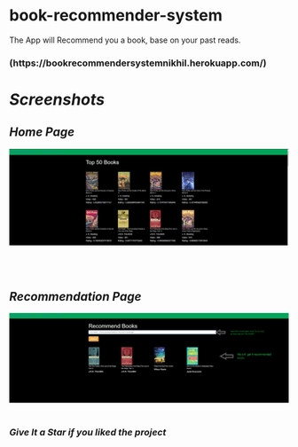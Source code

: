 # book-recommender-system

The App will Recommend you a book, base on your past reads.
<!-- 
<div align="center"> <img src="Screenshots/main.png" width="500" height="250"> </center> </div> -->
<h3> (https://bookrecommendersystemnikhil.herokuapp.com/) </h3>
<i>

<!-- <p><i> IN THIS PROJECT, WE WILL SEE HOW TO USE KERAS AND TENSORFLOW TO BUILD. TRAIN. AND TEST A CONVOLUTIONAL NEURAL NETWORK CAPABLE OF IDENTIFYING THE BREED OF A DOG IN A SUPPLIED IMAGE. THIS IS A SUPERVISED LEARNING PROBLEM, SPECIFICALLY A MULTICLASS CLASSIFICATION PROBLEM.</p>

<br>


  <h2>The Steps to solve the problem </h2>

<p> 1. LOADING THE DATA FROM KAGGLE. <br>
2. LOAD LABELS CSV FOR LABELS THAT CONTAIN IMAGE ID AND BREED. <br>
3. CHECKING THE BREED COUNT. <br>
4. ONE-HOT ENCODING ON LABELS DATA PREDICTION COLUMN. <br>
5. LOAD THE IMAGES, CONVERT THEM TO AN ARRAY, AND NORMALIZE THEM. <br>
6. CHECKED THE SHAPE AND SIZE OF THE X AND Y DATA. <br>
7. BUILDING THE MODEL NETWORK ARCHITECTURE. <br>
8. SPLIT THE DATA AND FIT IT INTO THE MODEL AND CREATE AN ACCURACY PLOT. <br>
9. EVALUATE THE MODEL FOR ACCURACY SCORE. <br>
10. USING THE MODEL FOR PREDICTION.</p>
<br><br>
<p><i> We will start by downloading the dataset creating the model and finding out the predictions using this model. We can optimize different hyperparameters in order to tune this model for higher accuracy. This model can be used to predict different breeds of dogs which can be further used by different NGOs working on saving animals and for educational purposes also.</p>

  <br> <br>
   -->
  <h1> Screenshots </h1>
  <h2> Home Page </h2>
<img src="Screenshots/Home Page.PNG" /> 
  
  <br><br>
  
<h2> Recommendation Page </h2> 

  <img src="Screenshots/Recommendation Page.PNG" /> 
  <br><br>



### Give It a Star if you liked the project 
